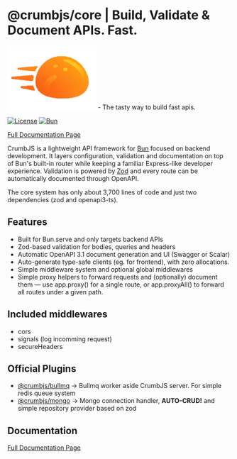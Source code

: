 # @crumbjs/core | Build, Validate & Document APIs. Fast.

<img src="https://raw.githubusercontent.com/tuplescompany/crumbjs/refs/heads/main/logo/crumbjs.png" alt="CrumbJS Logo" width="200"/>
- The tasty way to build fast apis.

[![License](https://img.shields.io/badge/license-MIT-blue.svg)](LICENSE)
[![Bun](https://img.shields.io/badge/Bun-1.2.20-black?logo=bun)](https://bun.sh)

[Full Documentation Page](https://crumbjs.com)

CrumbJS is a lightweight API framework for [Bun](https://bun.com/) focused on backend development. It layers configuration, validation and documentation on top of Bun's built-in router while keeping a familiar Express-like developer experience. Validation is powered by [Zod](https://github.com/colinhacks/zod) and every route can be automatically documented through OpenAPI.

The core system has only about 3,700 lines of code and just two dependencies (zod and openapi3-ts).

## Features

- Built for Bun.serve and only targets backend APIs
- Zod-based validation for bodies, queries and headers
- Automatic OpenAPI 3.1 document generation and UI (Swagger or Scalar)
- Auto-generate type-safe clients (eg. for frontend), with zero allocations.
- Simple middleware system and optional global middlewares
- Simple proxy helpers to forward requests and (optionally) document them — use app.proxy() for a single route, or app.proxyAll() to forward all routes under a given path.

## Included middlewares

- cors
- signals (log incomming request)
- secureHeaders

## Official Plugins

- [@crumbjs/bullmq](https://www.npmjs.com/package/@crumbjs/bullmq) -> Bullmq worker aside CrumbJS server. For simple redis queue system
- [@crumbjs/mongo](https://www.npmjs.com/package/@crumbjs/mongo) -> Mongo connection handler, **AUTO-CRUD!** and simple repository provider based on zod

## Documentation

[Full Documentation Page](https://crumbjs.com)
